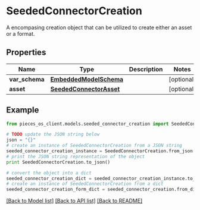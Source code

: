 # SeededConnectorCreation

A encompasing creation object that can be utilized to create either an asset or a format.

## Properties
Name | Type | Description | Notes
------------ | ------------- | ------------- | -------------
**var_schema** | [**EmbeddedModelSchema**](EmbeddedModelSchema.md) |  | [optional] 
**asset** | [**SeededConnectorAsset**](SeededConnectorAsset.md) |  | [optional] 

## Example

```python
from pieces_os_client.models.seeded_connector_creation import SeededConnectorCreation

# TODO update the JSON string below
json = "{}"
# create an instance of SeededConnectorCreation from a JSON string
seeded_connector_creation_instance = SeededConnectorCreation.from_json(json)
# print the JSON string representation of the object
print SeededConnectorCreation.to_json()

# convert the object into a dict
seeded_connector_creation_dict = seeded_connector_creation_instance.to_dict()
# create an instance of SeededConnectorCreation from a dict
seeded_connector_creation_form_dict = seeded_connector_creation.from_dict(seeded_connector_creation_dict)
```
[[Back to Model list]](../README.md#documentation-for-models) [[Back to API list]](../README.md#documentation-for-api-endpoints) [[Back to README]](../README.md)


